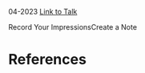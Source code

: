 

04-2023
[Link to Talk](https://www.churchofjesuschrist.org/study/general-conference/2023/04/saturday-afternoon-session?lang=eng)

Record Your ImpressionsCreate a Note

# References
